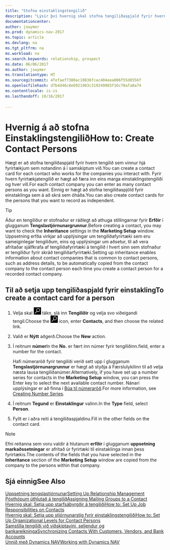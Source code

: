 ```yaml
---
title: "Stofna einstaklingstengilið"
description: "Lýsir því hvernig skal stofna tengiliðaspjald fyrir hvern nýjan einstakling eða viðfang sem þú ert í viðskiptasamband við."
documentationcenter: 
author: jswymer
ms.prod: dynamics-nav-2017
ms.topic: article
ms.devlang: na
ms.tgt_pltfrm: na
ms.workload: na
ms.search.keywords: relationship, prospect
ms.date: 06/06/2017
ms.author: jswymer
ms.translationtype: HT
ms.sourcegitcommit: 4fefaef7380ac10836fcac404eea006f55d8556f
ms.openlocfilehash: d7b4d46c8e6921983c319249983f16c70afa0a74
ms.contentlocale: is-is
ms.lasthandoff: 10/16/2017

---
```

# <a name="how-to-create-contact-persons"></a><span data-ttu-id="9c38c-103">Hvernig á að stofna Einstaklingstengilið</span><span class="sxs-lookup"><span data-stu-id="9c38c-103">How to: Create Contact Persons</span></span>
<span data-ttu-id="9c38c-104">Hægt er að stofna tengiliðaspjald fyrir hvern tengilið sem vinnur hjá fyrirtækjum sem notandinn á í samskiptum við.</span><span class="sxs-lookup"><span data-stu-id="9c38c-104">You can create a contact card for each contact who works for the companies you interact with.</span></span> <span data-ttu-id="9c38c-105">Fyrir hvern fyrirtækjatengilið er hægt að færa inn eins marga einstaklingstengiliði og hver vill.</span><span class="sxs-lookup"><span data-stu-id="9c38c-105">For each contact company you can enter as many contact persons as you want.</span></span> <span data-ttu-id="9c38c-106">Einnig er hægt að stofna tengiliðaspjöld fyrir einstaklinga sem á að skrá sem óháða.</span><span class="sxs-lookup"><span data-stu-id="9c38c-106">You can also create contact cards for the persons that you want to record as independent.</span></span>

> [!TIP]  
>   <span data-ttu-id="9c38c-107">Áður en tengiliður er stofnaður er ráðlegt að athuga stillingarnar fyrir **Erfðir** í glugganum **Tengslastjórnunargrunnur**.</span><span class="sxs-lookup"><span data-stu-id="9c38c-107">Before creating a contact, you may want to check the **Inheritance** settings in the **Marketing Setup** window.</span></span> <span data-ttu-id="9c38c-108">Uppsetning erfða virkjar að upplýsingar um tengiliðafyrirtæki sem eru sameiginlegar tengiliðum, eins og upplýsingar um aðsetur, til að vera afritaðar sjálfkrafa af tengiliðafyrirtæki  á tengilið í hvert sinn sem  stofnaður er tengiliður fyrir skráð tengiliðarfyrirtæki.</span><span class="sxs-lookup"><span data-stu-id="9c38c-108">Setting up inheritance enables information about contact companies that is common to contact persons, such as address details, to be automatically copied from the contact company to the contact person each time you create a contact person for a recorded contact company.</span></span>

## <a name="to-create-a-contact-card-for-a-person"></a><span data-ttu-id="9c38c-109">Til að setja upp tengiliðaspjald fyrir einstakling</span><span class="sxs-lookup"><span data-stu-id="9c38c-109">To create a contact card for a person</span></span>
1. <span data-ttu-id="9c38c-110">Velja skal ![Leit að síðu eða skýrslu](media/ui-search/search_small.png "Leit að síðu eða skýrslu táknið") tákn, slá inn  **Tengiliðir** og velja svo viðeigandi tengil.</span><span class="sxs-lookup"><span data-stu-id="9c38c-110">Choose the ![Search for Page or Report](media/ui-search/search_small.png "Search for Page or Report icon") icon, enter **Contacts**, and then choose the related link.</span></span>
2. <span data-ttu-id="9c38c-111">Valið er **Nýtt** aðgerð.</span><span class="sxs-lookup"><span data-stu-id="9c38c-111">Choose the **New** action.</span></span>
3. <span data-ttu-id="9c38c-112">Í reitnum **númer**</span><span class="sxs-lookup"><span data-stu-id="9c38c-112">In the **No.**</span></span> <span data-ttu-id="9c38c-113">er fært inn númer fyrir tengiliðinn.</span><span class="sxs-lookup"><span data-stu-id="9c38c-113">field, enter a number for the contact.</span></span>

    <span data-ttu-id="9c38c-114">Hafi númeraröð fyrir tengiliði verið sett upp í glugganum **Tengslastjórnunargrunnur** er hægt að styðja á Færslulykilinn til að velja næsta lausa tengiliðanúmer.</span><span class="sxs-lookup"><span data-stu-id="9c38c-114">Alternatively, if you have set up a number series for contacts in the **Marketing Setup** window, you can press the Enter key to select the next available contact number.</span></span> <span data-ttu-id="9c38c-115">Nánari upplýsingar er að finna í [Búa til númeraröð](ui-create-number-series.md).</span><span class="sxs-lookup"><span data-stu-id="9c38c-115">For more information, see [Creating Number Series](ui-create-number-series.md).</span></span>
4. <span data-ttu-id="9c38c-116">Í reitnum **Tegund** er **Einstaklingur** valinn.</span><span class="sxs-lookup"><span data-stu-id="9c38c-116">In the **Type** field, select **Person**.</span></span>
5. <span data-ttu-id="9c38c-117">Fyllt er í aðra reiti á tengiliðaspjaldinu.</span><span class="sxs-lookup"><span data-stu-id="9c38c-117">Fill in the other fields on the contact card.</span></span>

> [!NOTE]  
>   <span data-ttu-id="9c38c-118">Efni reitanna sem voru valdir á hlutanum **erfðir** í glugganum **uppsetning markaðssetningar** er afritað úr fyrirtæki til einstaklinga innan þess fyrirtækis.</span><span class="sxs-lookup"><span data-stu-id="9c38c-118">The contents of the fields that you have selected in the **Inheritance** section of the **Marketing Setup** window are copied from the company to the persons within that company.</span></span>

## <a name="see-also"></a><span data-ttu-id="9c38c-119">Sjá einnig</span><span class="sxs-lookup"><span data-stu-id="9c38c-119">See Also</span></span>
[<span data-ttu-id="9c38c-120">Uppsetning tengslastjórnunar</span><span class="sxs-lookup"><span data-stu-id="9c38c-120">Setting Up Relationship Management</span></span>](marketing-setup-marketing.md)  
[<span data-ttu-id="9c38c-121">Pósthópum úthlutað á tengilið</span><span class="sxs-lookup"><span data-stu-id="9c38c-121">Assigning Mailing Groups to a Contact</span></span>](marketing-mailing-groups.md#AssignMailGroupContact)  
[<span data-ttu-id="9c38c-122">Hvernig skal: Setja upp starfsábyrgðir á tengiliði</span><span class="sxs-lookup"><span data-stu-id="9c38c-122">How to: Set Up Job Responsibilities on Contacts</span></span>](marketing-job-responsibilities.md)  
[<span data-ttu-id="9c38c-123">Hvernig skal: Setja upp stjórnunarstig fyrir einstaklingstengiliði</span><span class="sxs-lookup"><span data-stu-id="9c38c-123">How to: Set Up Organizational Levels for Contact Persons</span></span>](marketing-organizational-levels.md)  
[<span data-ttu-id="9c38c-124">Samstilla tengiliði við viðskiptavini, seljendur og bankareikninga</span><span class="sxs-lookup"><span data-stu-id="9c38c-124">Synchronizing Contacts With Customers, Vendors, and Bank Accounts</span></span>](marketing-synchronize-contacts-customers-vendors-bank-accounts.md)  
[<span data-ttu-id="9c38c-125">Unnið með Dynamics NAV</span><span class="sxs-lookup"><span data-stu-id="9c38c-125">Working with Dynamics NAV</span></span>](ui-work-product.md)  

